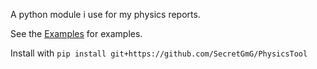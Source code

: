 A python module i use for my physics reports.

See the [Examples](examples.ipynb) for examples.

Install with 
    `pip install git+https://github.com/SecretGmG/PhysicsTool`
